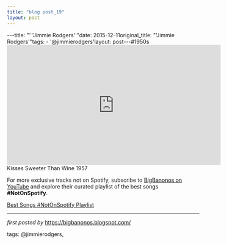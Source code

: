 ```yaml
---
title: "blog post_19"
layout: post
---
```

---title: "' 'Jimmie Rodgers''"date: 2015-12-11original_title: "'Jimmie Rodgers'"tags:  - '@jimmierodgers'layout: post---#1950s <br /><iframe width="560" height="315" src="https://www.youtube.com/embed/FlT2wvkP2Ms?list=PLtuNtuTatqI2350OnCF7NhX0o_CRBEi8s" frameborder="0" allowfullscreen></iframe><br />Kisses Sweeter Than Wine 1957<!--Subscribe and Playlist Links--><div>    <p>For more exclusive tracks not on Spotify, subscribe to <a href="https://www.youtube.com/@BigBanonos" target="_blank">BigBanonos on YouTube</a> and explore their curated playlist of the best songs <strong>#NotOnSpotify</strong>.</p>    <p><a href="https://www.youtube.com/playlist?list=PLtuNtuTatqI0kFahUCbtbfenC_ET5O_tr" target="_blank">Best Songs #NotOnSpotify Playlist<br /></a></p></div><hr /><p><em>first posted by</em> <a href="https://bigbanonos.blogspot.com/" rel="noopener" target="_new">https://bigbanonos.blogspot.com/</a></p><p>tags: @jimmierodgers,</p>